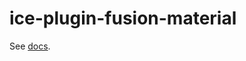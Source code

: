 # ice-plugin-fusion-material

See [docs](https://github.com/alibaba/ice/blob/master/docs/cli/plugin-list/fusion-material.md).